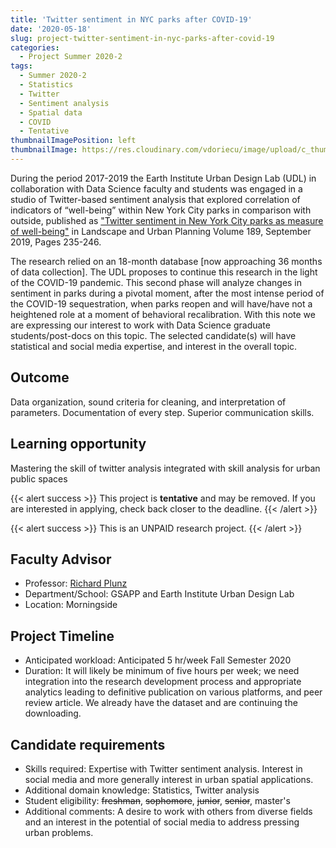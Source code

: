 ```yaml
---
title: 'Twitter sentiment in NYC parks after COVID-19'
date: '2020-05-18'
slug: project-twitter-sentiment-in-nyc-parks-after-covid-19
categories:
  - Project Summer 2020-2
tags:
  - Summer 2020-2
  - Statistics
  - Twitter
  - Sentiment analysis
  - Spatial data
  - COVID
  - Tentative
thumbnailImagePosition: left
thumbnailImage: https://res.cloudinary.com/vdoriecu/image/upload/c_thumb,w_200,g_face/v1579110178/construction_c6dqbd.png
---
```

During the period 2017-2019 the Earth Institute Urban Design Lab (UDL) in collaboration with  Data Science faculty and students was engaged in a studio of Twitter-based sentiment analysis that explored correlation of indicators of “well-being” within New York City parks in comparison with outside, published as ["Twitter sentiment in New York City parks as measure of well-being"](<https://www.sciencedirect.com/science/article/pii/S0169204618305863>) in Landscape and Urban Planning Volume 189, September 2019, Pages 235-246.

<!--more-->

The research relied on an 18-month database [now approaching 36 months of data collection]. The UDL proposes to continue this research in the light of the COVID-19 pandemic. This second phase will analyze changes in sentiment in parks during a pivotal moment, after the most intense period of the COVID-19 sequestration, when parks reopen and will have/have not a heightened role at a moment of behavioral recalibration. With this note we are expressing our interest to work with Data Science graduate students/post-docs on this topic. The selected candidate(s) will have statistical and social media expertise, and interest in the overall topic.

## Outcome

Data organization, sound criteria for cleaning, and interpretation of parameters. Documentation of every step. Superior communication skills.

## Learning opportunity

Mastering the skill of twitter analysis integrated with skill analysis for urban public spaces

{{< alert success >}}
This project is **tentative** and may be removed. If you are interested in applying, check back closer to the deadline.
{{< /alert >}}

{{< alert success >}}
This is an UNPAID research project.
{{< /alert >}}

## Faculty Advisor
+ Professor: [Richard Plunz](http://urbandesignlab.columbia.edu/)
+ Department/School: GSAPP and Earth Institute Urban Design Lab
+ Location: Morningside

## Project Timeline
+ Anticipated workload: Anticipated 5 hr/week Fall Semester 2020
+ Duration: It will likely be minimum of five hours per week; we need integration into the research development process and appropriate analytics leading to definitive publication on various platforms, and peer review article. We already have the dataset and are continuing the downloading.

## Candidate requirements
+ Skills required: Expertise with Twitter sentiment analysis. Interest in social media and more generally interest in urban spatial applications.
+ Additional domain knowledge: Statistics, Twitter analysis
+ Student eligibility: ~~freshman~~, ~~sophomore~~, ~~junior~~, ~~senior~~, master's
+ Additional comments: A desire to work with others from diverse fields and an interest in the potential of social media to address pressing urban problems.

